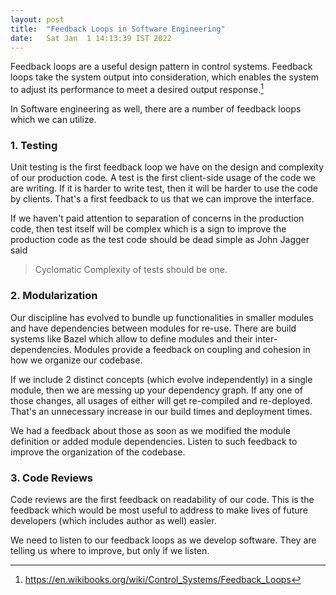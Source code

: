 ```yaml
---
layout: post
title:  "Feedback Loops in Software Engineering"
date:   Sat Jan  1 14:13:39 IST 2022
---
```


Feedback loops are a useful design pattern in control systems.
Feedback loops take the system output into consideration, which enables the system to adjust its performance to meet a desired output response.[^1]

In Software engineering as well, there are a number of feedback loops which we can utilize.

### 1. Testing
Unit testing is the first feedback loop we have on the design and complexity of our production code.
A test is the first client-side usage of the code we are writing.
If it is harder to write test, then it will be harder to use the code by clients.
That's a first feedback to us that we can improve the interface.

If we haven't paid attention to separation of concerns in the production code,
then test itself will be complex which is a sign to improve the production code as the test code should be dead simple
as John Jagger said
> Cyclomatic Complexity of tests should be one.

### 2. Modularization
Our discipline has evolved to bundle up functionalities in smaller modules
and have dependencies between modules for re-use.
There are build systems like Bazel which allow to define modules and their inter-dependencies.
Modules provide a feedback on coupling and cohesion in how we organize our codebase.

If we include 2 distinct concepts (which evolve independently) in a single module,
then we are messing up your dependency graph.
If any one of those changes, all usages of either will get re-compiled and re-deployed.
That's an unnecessary increase in our build times and deployment times.

We had a feedback about those as soon as we modified the module definition or added
module dependencies. Listen to such feedback to improve the organization of the codebase.

### 3. Code Reviews
Code reviews are the first feedback on readability of our code. This is the feedback
which would be most useful to address to make lives of future developers (which includes author as well)
easier.


We need to listen to our feedback loops as we develop software.
They are telling us where to improve, but only if we listen.

[^1]: https://en.wikibooks.org/wiki/Control_Systems/Feedback_Loops

